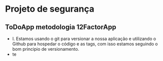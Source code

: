 # Projeto de segurança

## ToDoApp metodologia 12FactorApp
- I. Estamos usando o git para versionar a nossa aplicação e utilizando o Github para hospedar o código e as tags, com isso estamos seguindo o bom principio de versionamento.
-  te